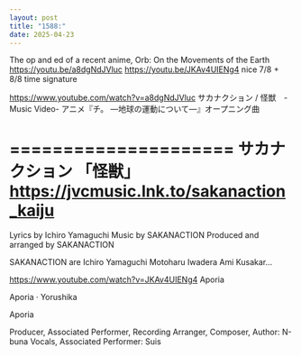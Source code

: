 ```yaml
---
layout: post
title: "1588:"
date: 2025-04-23
---
```


The op and ed of a recent anime, Orb: On the Movements of the Earth
https://youtu.be/a8dgNdJVluc
https://youtu.be/JKAv4UIENg4 nice 7/8 + 8/8 time signature

https://www.youtube.com/watch?v=a8dgNdJVluc
サカナクション / 怪獣　-Music Video-
アニメ『チ。 ―地球の運動について―』オープニング曲

=====================
サカナクション 「怪獣」
https://jvcmusic.lnk.to/sakanaction_kaiju
=====================

Lyrics by Ichiro Yamaguchi
Music by SAKANACTION
Produced and arranged by SAKANACTION

SAKANACTION are
Ichiro Yamaguchi
Motoharu Iwadera
Ami Kusakar...

https://www.youtube.com/watch?v=JKAv4UIENg4
Aporia

Aporia · Yorushika

Aporia



Producer, Associated Performer, Recording Arranger, Composer, Author: N-buna
Vocals, Associated Performer: Suis
